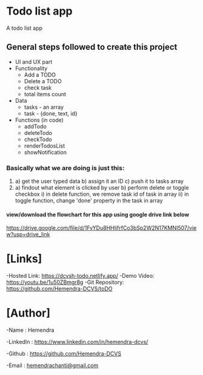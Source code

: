 # Todo list app
A todo list app

## General steps followed to create this project

- UI and UX part
- Functionality
	- Add a TODO
	- Delete a TODO
	- check task
	- total items count
- Data
	- tasks - an array
	- task - {done, text, id}
- Functions (in code)
	- addTodo
	- deleteTodo
	- checkTodo
	- renderTodosList
	- showNotification



### Basically what we are doing is just this:
1) a) get the user typed data b) assign it an ID c) push it to tasks array
2) a) findout what element is clicked by user b) perform delete or toggle checkbox
i)  in delete function, we remove task id of task in array 
ii) in toggle function, change 'done' property in the task in array

#### view/download the flowchart for this app using google drive link below
https://drive.google.com/file/d/1FvYDu8HHIifrfCo3bSp2W2N17KMNI507/view?usp=drive_link

# [Links]
-Hosted Link: https://dcvsh-todo.netlify.app/
-Demo Video: https://youtu.be/1u50ZBmgr8g
-Git Repository: https://github.com/Hemendra-DCVS/toDO


# [Author]
-Name : Hemendra

-LinkedIn : https://www.linkedin.com/in/hemendra-dcvs/

-Github : https://github.com/Hemendra-DCVS

-Email : hemendrachanti@gmail.com
